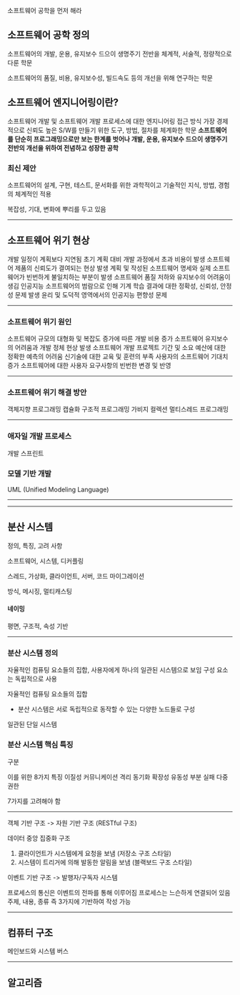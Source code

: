 소프트웨어 공학을 먼저 해라

## 소프트웨어 공학 정의
소프트웨어의 개발, 운용, 유지보수 드으이 생명주기 전반을 체계적, 서술적, 정량적으로 다룬 학문

소프트웨어의 품질, 비용, 유지보수성, 빌드속도 등의 개선을 위해 연구하는 학문

## 소프트웨어 엔지니어링이란?
소프트웨어 개발 및 소프트웨어 개발 프로세스에 대한 엔지니어링 접근 방식
가장 경제적으로 신뢰도 높은 S/W를 만들기 위한 도구, 방법, 절차를 체계화한 학문
**소프트웨어를 단순히 프로그래밍으로만 보는 한계를 벗어나 개발, 운용, 유지보수 드으이 생명주기 전반의 개선을 위하여 전념하고 성장한 공학**


### 최신 제안
소프트웨어의 설계, 구현, 테스트, 문서화를 위한 과학적이고 기술적인 지식, 방법, 경험의 체계적인 적용

복잡성, 기대, 변화에 뿌리를 두고 있음

---
## 소프트웨어 위기 현상
개발 일정이 계획보다 지연됨
초기 계획 대비 개발 과정에서 초과 비용이 발생
소프트웨어 제품의 신뢰도가 결여되는 현상 발생
계획 및 작성된 소프트웨어 명세와 실제 소프트웨어가 빈번하게 불일치하는 부분이 발생
소프트웨어 품질 저하와 유지보수의 어려움이 생김
인공지능 소프트웨어의 범람으로 인해 기계 학습 결과에 대한 정확성, 신뢰성, 안정성 문제 발생
윤리 및 도덕적 영역에서의 인공지능 편향성 문제

---
### 소프트웨어 위기 원인
소프트웨어 규모의 대형화 및 복잡도 증가에 따른 개발 비용 증가
소프트웨어 유지보수의 어려움과 개발 정체 현상 발생
소프트웨어 개발 프로젝트 기간 및 소요 예산에 대한 정확한 예측의 어려움
신기술에 대한 교육 및 훈련의 부족
사용자의 소프트웨어 기대치 증가
소프트웨어에 대한 사용자 요구사항의 빈번한 변경 및 반영

---
### 소프트웨어 위기 해결 방안
객체지향 프로그래밍
캡슐화
구조적 프로그래밍
가비지 컬렉션
멀티스레드 프로그래밍

---
### 애자일 개발 프로세스
개발 스프린트

### 모델 기반 개발
UML (Unified Modeling Language)

---
---
## 분산 시스템

정의, 특징, 고려 사항

소프트웨어, 시스템, 디커플링

스레드, 가상화, 클라이언트, 서버, 코드 마이그레이션

방식, 메시징, 멀티캐스팅
#### 네이밍
평면, 구조적, 속성 기반

---
### 분산 시스템 정의
자율적인 컴퓨팅 요소들의 집합, 사용자에게 하나의 일관된 시스템으로 보임
구성 요소는 독립적으로 사용

자율적인 컴퓨팅 요소들의 집합
* 분산 시스템은 서로 독립적으로 동작할 수 있는 다양한 노드들로 구성

일관된 단일 시스템

### 분산 시스템 핵심 특징
구분

이를 위한 8가지 특징
이질성
커뮤니케이션
격리
동기화
확장성
유동성
부분 실패
다중 권한

7가지를 고려해야 함

---
객체 기반 구조 -> 자원 기반 구조 (RESTful 구조)

데이터 중앙 집중화 구조
1. 클라이언트가 시스템에게 요청을 보냄 (저장소 구조 스타일)
2. 시스템이 트리거에 의해 발동한 알림을 보냄 (블랙보드 구조 스타일)

이벤트 기반 구조 -> 발행자/구독자 시스템

프로세스의 통신은 이벤트의 전파를 통해 이루어짐
프로세스는 느슨하게 연결되어 있음
주제, 내용, 종류 즉 3가지에 기반하여 작성 가능

---
## 컴퓨터 구조

메인보드와 시스템 버스

---
## 알고리즘
